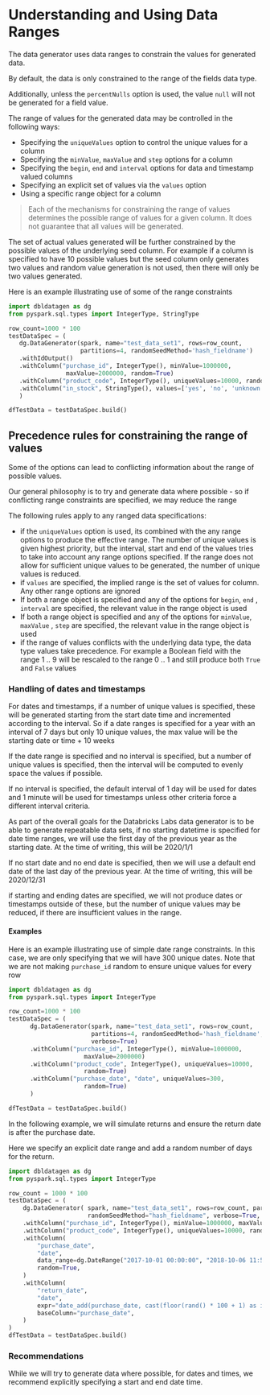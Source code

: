 # Understanding and Using Data Ranges

The data generator uses data ranges to constrain the values for generated data. 

By default, the data is only constrained to the range of the fields data type. 

Additionally, unless the `percentNulls` option is used, the value `null` will not be generated for a field value.

The range of values for the generated data may be controlled in the following ways:
- Specifying the `uniqueValues` option to control the unique values for a column
- Specifying the `minValue`, `maxValue` and `step` options for a column
- Specifying the `begin`, `end` and `interval` options for data and timestamp valued columns
- Specifying an explicit set of values via the `values` option
- Using a specific range object for a column

> Each of the mechanisms for constraining the range of values determines the possible range of values
> for a given column. It does not guarantee that all values will be generated.

The set of actual values generated will be further constrained by the possible values of the underlying seed column. 
For example if a column is specified to have 10 possible values but the seed column only generates two values 
and random value generation is not used, then there will only be two values generated.

Here is an example illustrating use of some of the range constraints 

```python 
import dbldatagen as dg
from pyspark.sql.types import IntegerType, StringType

row_count=1000 * 100
testDataSpec = (
   dg.DataGenerator(spark, name="test_data_set1", rows=row_count,
                    partitions=4, randomSeedMethod='hash_fieldname')
   .withIdOutput()
   .withColumn("purchase_id", IntegerType(), minValue=1000000, 
                maxValue=2000000, random=True)
   .withColumn("product_code", IntegerType(), uniqueValues=10000, random=True)
   .withColumn("in_stock", StringType(), values=['yes', 'no', 'unknown'])
   )

dfTestData = testDataSpec.build()
```

## Precedence rules for constraining the range of values

Some of the options can lead to conflicting information about the range of possible values. 
 
Our general philosophy is to try and generate data where possible - so if conflicting range constraints are specified, 
we may reduce the range

The following rules apply to any ranged data specifications:

- if the `uniqueValues` option is used, its combined with the any range options to produce the effective range. 
The number of unique values is given highest priority, but the interval, start and end of the values tries to take 
into account any range options specified. If the range does not allow for sufficient unique values to be generated, 
the number of unique values is reduced. 
- if `values` are specified, the implied range is the set of values for column. Any other range options are ignored
- If both a range object is specified and any of the options for `begin`, `end` , `interval` are specified, 
the relevant value in the range object is used
- If both a range object is specified and any of the options for `minValue`, `maxValue` , `step` are specified, 
the relevant value in the range object is used
- if the range of values conflicts with the underlying data type, the data type values take precedence. For example 
a Boolean field with the range 1 .. 9 will be rescaled to the range 0 .. 1 and still produce both `True` and `False` 
values

### Handling of dates and timestamps

For dates and timestamps, if a number of unique values is specified, these will be generated starting from the start 
date time and incremented according to the interval. So if a date ranges is specified for a year with an interval of 7 
days but only 10 unique values, the max value will be the starting date or time + 10 weeks

If the date range is specified and no interval is specified, but a number of unique values is specified, then 
the interval will be computed to evenly space the values if possible.

If no interval is specified, the default interval of 1 day will be used for dates and 1 minute will be used for 
timestamps unless other criteria force a different interval criteria.

As part of the overall goals for the Databricks Labs data generator is to be able to generate repeatable data sets, 
if no starting datetime is specified for date time ranges, we will use the first day of the previous year as 
the starting date. At the time of writing, this will be 2020/1/1

If no start date and no end date is specified, then we will use a default end date of the last day of the previous year.
At the time of writing, this will be 2020/12/31

if starting and ending dates are specified, we will not produce dates or timestamps outside of these, but the number of 
unique values may be reduced, if there are insufficient values in the range.

#### Examples
Here is an example illustrating use of simple date range constraints. In this case, we are only specifying that
 we will have 300 unique dates. Note that we are not making `purchase_id` random to ensure unique values for every row

```python 
import dbldatagen as dg
from pyspark.sql.types import IntegerType

row_count=1000 * 100
testDataSpec = (
      dg.DataGenerator(spark, name="test_data_set1", rows=row_count,
                       partitions=4, randomSeedMethod='hash_fieldname', 
                       verbose=True)
      .withColumn("purchase_id", IntegerType(), minValue=1000000, 
                     maxValue=2000000)
      .withColumn("product_code", IntegerType(), uniqueValues=10000, 
                     random=True)
      .withColumn("purchase_date", "date", uniqueValues=300, 
                     random=True)
      )

dfTestData = testDataSpec.build()
```

In the following example, we will simulate returns and ensure the return date is after the purchase date.

Here we specify an explicit date range and add a random number of days for the return.

```python 
import dbldatagen as dg
from pyspark.sql.types import IntegerType

row_count = 1000 * 100
testDataSpec = (
    dg.DataGenerator( spark, name="test_data_set1", rows=row_count, partitions=4, 
                      randomSeedMethod="hash_fieldname", verbose=True, )
    .withColumn("purchase_id", IntegerType(), minValue=1000000, maxValue=2000000)
    .withColumn("product_code", IntegerType(), uniqueValues=10000, random=True)
    .withColumn(
        "purchase_date",
        "date",
        data_range=dg.DateRange("2017-10-01 00:00:00", "2018-10-06 11:55:00", "days=3"),
        random=True,
    )
    .withColumn(
        "return_date",
        "date",
        expr="date_add(purchase_date, cast(floor(rand() * 100 + 1) as int))",
        baseColumn="purchase_date",
    )
)
dfTestData = testDataSpec.build()
```


### Recommendations

While we will try to generate data where possible, for dates and times, we recommend explicitly specifying a 
start and end date time. 

